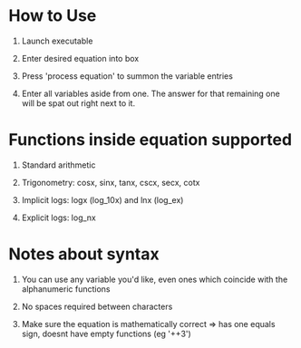 # How to Use #

1. Launch executable

2. Enter desired equation into box

3. Press 'process equation' to summon the variable entries

4. Enter all variables aside from one. The answer for that remaining one will be spat out right next to it.



# Functions inside equation supported #

1. Standard arithmetic

2. Trigonometry: cosx, sinx, tanx, cscx, secx, cotx

3. Implicit logs: logx (log_10x) and lnx (log_ex)

4. Explicit logs: log_nx



# Notes about syntax #

1. You can use any variable you'd like, even ones which coincide with the alphanumeric functions

2. No spaces required between characters

3. Make sure the equation is mathematically correct => has one equals sign, doesnt have empty functions (eg '++3')